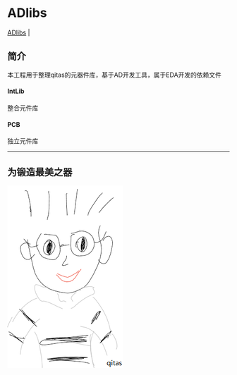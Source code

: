 ﻿# ADlibs

[ADlibs](https://github.com/Qitas/ADlibs.git) | 

## 简介


本工程用于整理qitas的元器件库，基于AD开发工具，属于EDA开发的依赖文件

#### IntLib

整合元件库

#### PCB

独立元件库

---

## 为锻造最美之器

[![sites](qitas/qitas.png)](http://www.qitas.cn)
